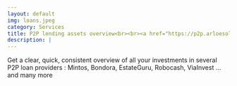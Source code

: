 ```yaml
---
layout: default
img: loans.jpeg
category: Services
title: P2P lending assets overview<br><br><a href="https://p2p.arloesol.com">p2p.arloesol.com</a>
description: |
---
```

  Get a clear, quick, consistent overview of all your investments in several P2P loan providers : Mintos, Bondora, EstateGuru, Robocash, ViaInvest ... and many more